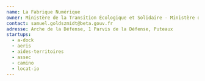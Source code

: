 ```yaml
---
name: La Fabrique Numérique
owner: Ministère de la Transition Écologique et Solidaire - Ministère de la Cohésion des Territoires
contact: samuel.goldszmidt@beta.gouv.fr
adresse: Arche de la Défense, 1 Parvis de la Défense, Puteaux
startups:
  - a-dock
  - aeris
  - aides-territoires
  - assec
  - camino
  - locat-io
---
```


